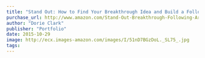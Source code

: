 ```yaml
---
title: "Stand Out: How to Find Your Breakthrough Idea and Build a Following Around It"
purchase_url: http://www.amazon.com/Stand-Out-Breakthrough-Following-Around/dp/1591847400%3FSubscriptionId%3DAKIAIVZLK2PABGQI2KAQ%26tag%3Deverrail-20%26linkCode%3Dxm2%26camp%3D2025%26creative%3D165953%26creativeASIN%3D1591847400
author: "Dorie Clark"
publisher: "Portfolio"
date: 2015-10-29
image: http://ecx.images-amazon.com/images/I/51nD7BGzDoL._SL75_.jpg
tags:
---
```


